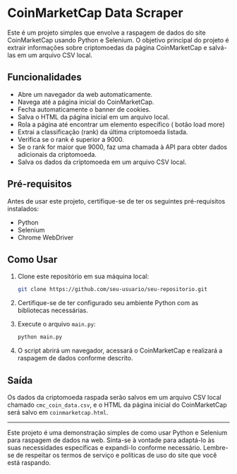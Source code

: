 # CoinMarketCap Data Scraper

Este é um projeto simples que envolve a raspagem de dados do site CoinMarketCap usando Python e Selenium. O objetivo principal do projeto é extrair informações sobre criptomoedas da página CoinMarketCap e salvá-las em um arquivo CSV local.

## Funcionalidades

- Abre um navegador da web automaticamente.
- Navega até a página inicial do CoinMarketCap.
- Fecha automaticamente o banner de cookies.
- Salva o HTML da página inicial em um arquivo local.
- Rola a página até encontrar um elemento específico ( botão load more)
- Extrai a classificação (rank) da última criptomoeda listada.
- Verifica se o rank é superior a 9000.
- Se o rank for maior que 9000, faz uma chamada à API para obter dados adicionais da criptomoeda.
- Salva os dados da criptomoeda em um arquivo CSV local.

## Pré-requisitos

Antes de usar este projeto, certifique-se de ter os seguintes pré-requisitos instalados:

- Python
- Selenium
- Chrome WebDriver

## Como Usar

1. Clone este repositório em sua máquina local:

   ```bash
   git clone https://github.com/seu-usuario/seu-repositorio.git
   ```

2. Certifique-se de ter configurado seu ambiente Python com as bibliotecas necessárias.

3. Execute o arquivo `main.py`:

   ```bash
   python main.py
   ```

4. O script abrirá um navegador, acessará o CoinMarketCap e realizará a raspagem de dados conforme descrito.

## Saída

Os dados da criptomoeda raspada serão salvos em um arquivo CSV local chamado `cmc_coin_data.csv`, e o HTML da página inicial do CoinMarketCap será salvo em `coinmarketcap.html`.

---

Este projeto é uma demonstração simples de como usar Python e Selenium para raspagem de dados na web. Sinta-se à vontade para adaptá-lo às suas necessidades específicas e expandi-lo conforme necessário. Lembre-se de respeitar os termos de serviço e políticas de uso do site que você está raspando.
